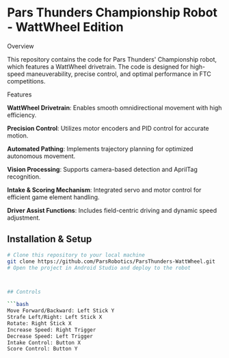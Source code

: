 # Pars Thunders Championship Robot - WattWheel Edition

Overview

This repository contains the code for Pars Thunders' Championship robot, which features a WattWheel drivetrain. The code is designed for high-speed maneuverability, precise control, and optimal performance in FTC competitions.

Features

**WattWheel Drivetrain**: Enables smooth omnidirectional movement with high efficiency.

**Precision Control**: Utilizes motor encoders and PID control for accurate motion.

**Automated Pathing**: Implements trajectory planning for optimized autonomous movement.

**Vision Processing**: Supports camera-based detection and AprilTag recognition.

**Intake & Scoring Mechanism**: Integrated servo and motor control for efficient game element handling.

**Driver Assist Functions**: Includes field-centric driving and dynamic speed adjustment.

## Installation & Setup

  ```bash
  # Clone this repository to your local machine
  git clone https://github.com/ParsRobotics/ParsThunders-WattWheel.git
  # Open the project in Android Studio and deploy to the robot



## Controls

  ```bash
  Move Forward/Backward: Left Stick Y
  Strafe Left/Right: Left Stick X
  Rotate: Right Stick X
  Increase Speed: Right Trigger
  Decrease Speed: Left Trigger
  Intake Control: Button X
  Score Control: Button Y


  


